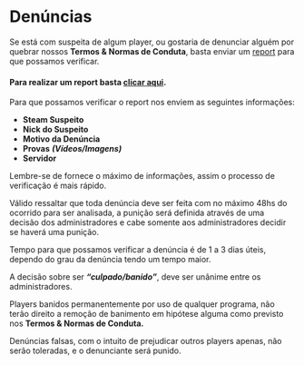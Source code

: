 # Denúncias

Se está com suspeita de algum player, ou gostaria de denunciar alguém por quebrar nossos **Termos & Normas de Conduta**, basta enviar um [report](https://www.zkservidores.com/sourcebans/index.php?p=submit) para que possamos verificar.

#### Para realizar um report basta [clicar aqui](https://www.zkservidores.com/sourcebans/index.php?p=submit).

Para que possamos verificar o report nos enviem as seguintes informações:

* **Steam Suspeito**
* **Nick do Suspeito**
* **Motivo da Denúncia**
* **Provas** _**\(Vídeos/Imagens\)**_
* **Servidor**

Lembre-se de fornece o máximo de informações, assim o processo de verificação é mais rápido.

Válido ressaltar que toda denúncia deve ser feita com no máximo 48hs do ocorrido para ser analisada, a punição será definida através de uma decisão dos administradores e cabe somente aos administradores decidir se haverá uma punição.

Tempo para que possamos verificar a denúncia é de 1 a 3 dias úteis, dependo do grau da denúncia tendo um tempo maior.

A decisão sobre ser _**“culpado/banido”**_, deve ser unânime entre os administradores.

Players banidos permanentemente por uso de qualquer programa, não terão direito a remoção de banimento em hipótese alguma como previsto nos **Termos & Normas de Conduta.**

Denúncias falsas, com o intuito de prejudicar outros players apenas, não serão toleradas, e o denunciante será punido.

